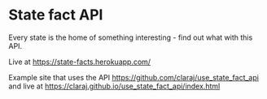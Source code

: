 # State fact API

Every state is the home of something interesting - find out what with this API. 

Live at https://state-facts.herokuapp.com/ 

Example site that uses the API https://github.com/claraj/use_state_fact_api and live at https://claraj.github.io/use_state_fact_api/index.html 